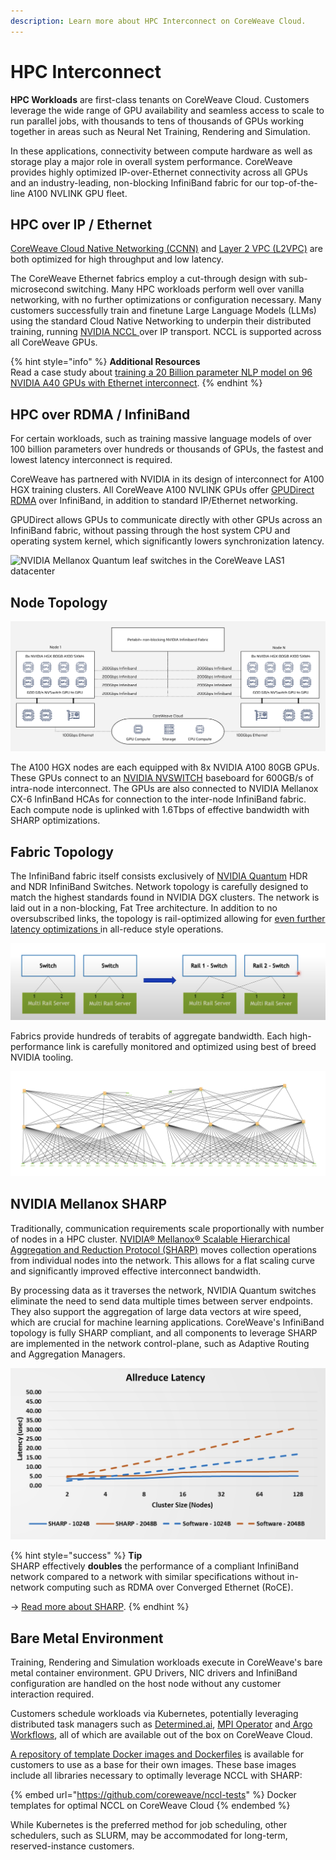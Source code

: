 ```yaml
---
description: Learn more about HPC Interconnect on CoreWeave Cloud.
---
```


# HPC Interconnect

**HPC Workloads** are first-class tenants on CoreWeave Cloud. Customers leverage the wide range of GPU availability and seamless access to scale to run parallel jobs, with thousands to tens of thousands of GPUs working together in areas such as Neural Net Training, Rendering and Simulation.

In these applications, connectivity between compute hardware as well as storage play a major role in overall system performance. CoreWeave provides highly optimized IP-over-Ethernet connectivity across all GPUs and an industry-leading, non-blocking InfiniBand fabric for our top-of-the-line A100 NVLINK GPU fleet.

## HPC over IP / Ethernet

[CoreWeave Cloud Native Networking (CCNN)](coreweave-cloud-native-networking-ccnn.md) and [Layer 2 VPC (L2VPC)](layer-2-vpc-l2vpc/) are both optimized for high throughput and low latency.

The CoreWeave Ethernet fabrics employ a cut-through design with sub-microsecond switching. Many HPC workloads perform well over vanilla networking, with no further optimizations or configuration necessary. Many customers successfully train and finetune Large Language Models (LLMs) using the standard Cloud Native Networking to underpin their distributed training, running [NVIDIA NCCL ](https://developer.nvidia.com/nccl)over IP transport. NCCL is supported across all CoreWeave GPUs.

{% hint style="info" %}
**Additional Resources**\
Read a case study about [training a 20 Billion parameter NLP model on 96 NVIDIA A40 GPUs with Ethernet interconnect](https://www.coreweave.com/blog/coreweave-and-bit192-inc-help-gpt-neox-20b-reach-japan).
{% endhint %}

## HPC over RDMA / InfiniBand

For certain workloads, such as training massive language models of over 100 billion parameters over hundreds or thousands of GPUs, the fastest and lowest latency interconnect is required.

CoreWeave has partnered with NVIDIA in its design of interconnect for A100 HGX training clusters. All CoreWeave A100 NVLINK GPUs offer [GPUDirect RDMA](https://developer.nvidia.com/gpudirect) over InfiniBand, in addition to standard IP/Ethernet networking.

GPUDirect allows GPUs to communicate directly with other GPUs across an InfiniBand fabric, without passing through the host system CPU and operating system kernel, which significantly lowers synchronization latency.

![NVIDIA Mellanox Quantum leaf switches in the CoreWeave LAS1 datacenter](<../../.gitbook/assets/image (1) (1) (2) (1) (1) (1) (1).png>)

## **Node Topology**

![](<../../.gitbook/assets/image (4).png>)

The A100 HGX nodes are each equipped with 8x NVIDIA A100 80GB GPUs. These GPUs connect to an [NVIDIA NVSWITCH](https://www.nvidia.com/en-us/data-center/nvlink/) baseboard for 600GB/s of intra-node interconnect. The GPUs are also connected to NVIDIA Mellanox CX-6 InfinBand HCAs for connection to the inter-node InfiniBand fabric. Each compute node is uplinked with 1.6Tbps of effective bandwidth with SHARP optimizations.

## **Fabric Topology**

The InfiniBand fabric itself consists exclusively of [NVIDIA Quantum](https://www.nvidia.com/en-us/networking/quantum2/) HDR and NDR InfiniBand Switches. Network topology is carefully designed to match the highest standards found in NVIDIA DGX clusters. The network is laid out in a non-blocking, Fat Tree architecture. In addition to no oversubscribed links, the topology is rail-optimized allowing for [even further latency optimizations ](https://developer.nvidia.com/blog/doubling-all2all-performance-with-nvidia-collective-communication-library-2-12/)in all-reduce style operations.

![Rail-Optimized design](<../../.gitbook/assets/Screen Shot 2022-06-16 at 10.09.10 PM.png>)

Fabrics provide hundreds of terabits of aggregate bandwidth. Each high-performance link is carefully monitored and optimized using best of breed NVIDIA tooling.

![Topology of typical CoreWeave HGX A100 Cluster](<../../.gitbook/assets/image (10) (1) (1) (1) (1) (1) (3).png>)

## NVIDIA Mellanox SHARP

Traditionally, communication requirements scale proportionally with number of nodes in a HPC cluster. [NVIDIA® Mellanox® Scalable Hierarchical Aggregation and Reduction Protocol (SHARP)](https://docs.nvidia.com/networking/display/sharpv270) moves collection operations from individual nodes into the network. This allows for a flat scaling curve and significantly improved effective interconnect bandwidth.

By processing data as it traverses the network, NVIDIA Quantum switches eliminate the need to send data multiple times between server endpoints. They also support the aggregation of large data vectors at wire speed, which are crucial for machine learning applications. CoreWeave's InfiniBand topology is fully SHARP compliant, and all components to leverage SHARP are implemented in the network control-plane, such as Adaptive Routing and Aggregation Managers.

![](<../../.gitbook/assets/Screen Shot 2022-07-20 at 9.35.44 PM.png>)

{% hint style="success" %}
**Tip**\
SHARP effectively **doubles** the performance of a compliant InfiniBand network compared to a network with similar specifications without in-network computing such as RDMA over Converged Ethernet (RoCE).

\-> [Read more about SHARP](https://on-demand.gputechconf.com/ai-conference-2019/T6-5\_\_Qingchung%20Song\(Mellanox\)\_Mellanox%20In-Network%20Computing%20for%20AI%20and%20the%20development%20with%20NVIDIA\_Final.pdf).
{% endhint %}

## Bare Metal Environment

Training, Rendering and Simulation workloads execute in CoreWeave's bare metal container environment. GPU Drivers, NIC drivers and InfiniBand configuration are handled on the host node without any customer interaction required.

Customers schedule workloads via Kubernetes, potentially leveraging distributed task managers such as [Determined.ai](https://www.determined.ai/), [MPI Operator](https://github.com/kubeflow/mpi-operator) and[ Argo Workflows](../../../workflows/argo.md), all of which are available out of the box on CoreWeave Cloud.

[A repository of template Docker images and Dockerfiles](https://github.com/coreweave/nccl-tests) is available for customers to use as a base for their own images. These base images include all libraries necessary to optimally leverage NCCL with SHARP:

{% embed url="https://github.com/coreweave/nccl-tests" %}
Docker templates for optimal NCCL on CoreWeave Cloud
{% endembed %}

While Kubernetes is the preferred method for job scheduling, other schedulers, such as SLURM, may be accommodated for long-term, reserved-instance customers.
